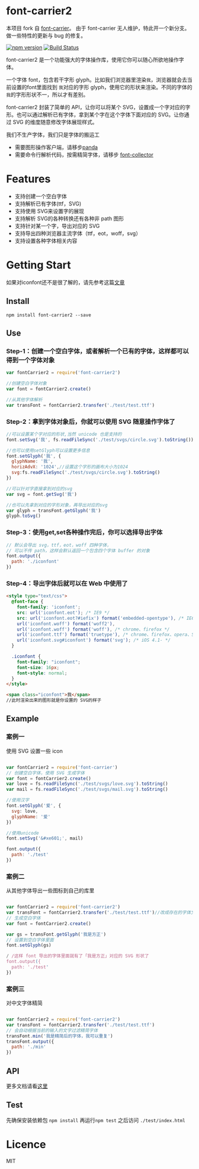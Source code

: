# font-carrier2

本项目 fork 自 [font-carrier](https://github.com/purplebamboo/font-carrier)。 由于 font-carrier 无人维护，特此开一个新分支。做一些特性的更新与 bug 的修复。

[![npm version](https://badge.fury.io/js/font-carrier.svg)](http://badge.fury.io/js/font-carrier) [![Build Status](https://travis-ci.org/purplebamboo/font-carrier.svg?branch=master)](https://travis-ci.org/purplebamboo/font-carrier)

font-carrier2 是一个功能强大的字体操作库，使用它你可以随心所欲地操作字体。

一个字体 font，包含若干字形 glyph。比如我们浏览器里渲染`我`，浏览器就会去当前设置的font里面找到 `我`对应的字形 glyph，使用它的形状来渲染。不同的字体的`我`的字形形状不一，所以才有差别。

font-carrier2 封装了简单的 API，让你可以将某个 SVG，设置成一个字对应的字形。也可以通过解析已有字体，拿到某个字在这个字体下面对应的 SVG。让你通过 SVG 的维度随意修改字体展现样式。

我们不生产字体，我们只是字体的搬运工

- 需要图形操作客户端，请移步[panda](https://github.com/stormtea123/panda)
- 需要命令行解析代码，按需精简字体，请移步 [font-collector](https://github.com/JailBreakC/font-collector)


# Features

* 支持创建一个空白字体
* 支持解析已有字体(ttf，SVG)
* 支持使用 SVG来设置字的展现
* 支持解析 SVG的各种转换还有各种非 path 图形
* 支持针对某一个字，导出对应的 SVG
* 支持导出四种浏览器主流字体（ttf，eot，woff，svg）
* 支持设置各种字体相关内容


# Getting Start

如果对iconfont还不是很了解的，请先参考这篇[文章](http://purplebamboo.github.io/2014/01/09/iconfont/)

## Install


```
npm install font-carrier2 --save
```


## Use

### Step-1：创建一个空白字体，或者解析一个已有的字体，这样都可以得到一个字体对象

``` js
var fontCarrier2 = require('font-carrier2')

//创建空白字体对象
var font = fontCarrier2.create()

//从其他字体解析
var transFont = fontCarrier2.transfer('./test/test.ttf')
```

### Step-2：拿到字体对象后，你就可以使用 SVG 随意操作字体了

``` js
//可以设置某个字对应的形状,当然 unicode 也是支持的
font.setSvg('我', fs.readFileSync('./test/svgs/circle.svg').toString())

//也可以使用setGlyph可以设置更多信息
font.setGlyph('我', {
  glyphName: '我',
  horizAdvX: '1024',//设置这个字形的画布大小为1024
  svg:fs.readFileSync('./test/svgs/circle.svg').toString()
})

//可以针对字直接拿到对应的svg
var svg = font.getSvg('我')

//也可以先拿到对应的字形对象，再导出对应的svg
var glyph = transFont.getGlyph('我')
glyph.toSvg()

```

### Step-3：使用get,set各种操作完后，你可以选择导出字体

``` js
// 默认会导出 svg，ttf，eot，woff 四种字体，
// 可以不传 path，这样会默认返回一个包含四个字体 buffer 的对象
font.output({
  path: './iconfont'
})

```

### Step-4：导出字体后就可以在 Web 中使用了

``` html
<style type="text/css">
  @font-face {
    font-family: 'iconfont';
    src: url('iconfont.eot'); /* IE9 */
    src: url('iconfont.eot?#iefix') format('embedded-opentype'), /* IE6-IE8 */
    url('iconfont.woff') format('woff2'),
    url('iconfont.woff') format('woff'), /* chrome、firefox */
    url('iconfont.ttf') format('truetype'), /* chrome、firefox、opera、Safari, Android, iOS 4.2+*/
    url('iconfont.svg#iconfont') format('svg'); /* iOS 4.1- */
  }

  .iconfont {
    font-family: "iconfont";
    font-size: 16px;
    font-style: normal;
  }
</style>

<span class="iconfont">我</span>
//此时渲染出来的图形就是你设置的 SVG的样子

```

## Example

### 案例一

使用 SVG 设置一些 icon

```js

var fontCarrier2 = require('font-carrier')
// 创建空白字体，使用 SVG 生成字体
var font = fontCarrier2.create()
var love = fs.readFileSync('./test/svgs/love.svg').toString()
var mail = fs.readFileSync('./test/svgs/mail.svg').toString()

//使用汉字
font.setGlyph('爱', {
  svg: love,
  glyphName: '爱'
})

//使用unicode
font.setSvg('&#xe601;', mail)

font.output({
  path: './test'
})

```


### 案例二

从其他字体导出一些图标到自己的库里

``` js

var fontCarrier2 = require('font-carrier2')
var transFont = fontCarrier2.transfer('./test/test.ttf')//改成存在的字体文件地址
// 生成空白字体
var font = fontCarrier2.create()

var gs = transFont.getGlyph('我是方正')
// 设置到空白字体里面
font.setGlyph(gs)

/ /这样 font 导出的字体里面就有了「我是方正」对应的 SVG 形状了
font.output({
  path: './test'
})


```

### 案例三

对中文字体精简

``` js

var fontCarrier2 = require('font-carrier2')
var transFont = fontCarrier2.transfer('./test/test.ttf')
// 会自动根据当前的输入的文字过滤精简字体
transFont.min('我是精简后的字体，我可以重复')
transFont.output({
  path: './min'
})

```


## API

更多文档请看[这里](./doc/api.md)


## Test

先确保安装依赖包 `npm install` 再运行`npm test` 之后访问 `./test/index.html`


# Licence

MIT

